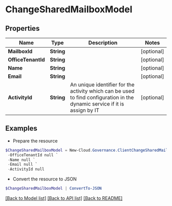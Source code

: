 # ChangeSharedMailboxModel
## Properties

Name | Type | Description | Notes
------------ | ------------- | ------------- | -------------
**MailboxId** | **String** |  | [optional] 
**OfficeTenantId** | **String** |  | [optional] 
**Name** | **String** |  | [optional] 
**Email** | **String** |  | [optional] 
**ActivityId** | **String** | An unique identifier for the activity which can be used to find configuration in the dynamic service if it is assign by IT | [optional] 

## Examples

- Prepare the resource
```powershell
$ChangeSharedMailboxModel = New-Cloud.Governance.ClientChangeSharedMailboxModel  -MailboxId null `
 -OfficeTenantId null `
 -Name null `
 -Email null `
 -ActivityId null
```

- Convert the resource to JSON
```powershell
$ChangeSharedMailboxModel | ConvertTo-JSON
```

[[Back to Model list]](../README.md#documentation-for-models) [[Back to API list]](../README.md#documentation-for-api-endpoints) [[Back to README]](../README.md)

